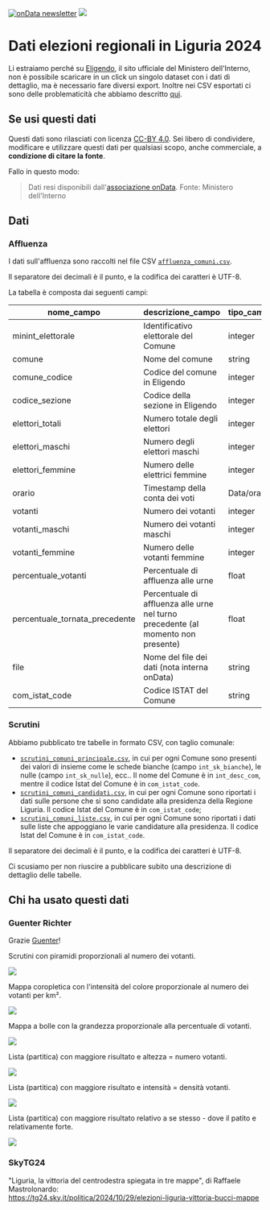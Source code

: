 <a href="https://ondata.substack.com/"><img src="https://img.shields.io/badge/%F0%9F%93%9A-onData%20newsletter-3794ff" alt="onData newsletter"/></a> <a href="https://datibenecomune.substack.com/about"><img src="https://img.shields.io/badge/%F0%9F%99%8F-%23datiBeneComune-%23cc3232"/></a>



# Dati elezioni regionali in Liguria 2024

Li estraiamo perché su [Eligendo](https://elezioni.interno.gov.it/risultati/20241027/regionali/votanti/italia/07), il sito ufficiale del Ministero dell'Interno, non è possibile scaricare in un click un singolo dataset con i dati di dettaglio, ma è necessario fare diversi export. Inoltre nei CSV esportati ci sono delle problematicità che abbiamo descritto [qui](https://x.com/ondatait/status/1850497807481721189).


## Se usi questi dati

Questi dati sono rilasciati con licenza [CC-BY 4.0](https://creativecommons.org/licenses/by/4.0/deed.it). Sei libero di condividere, modificare e utilizzare questi dati per qualsiasi scopo, anche commerciale, a **condizione di citare la fonte**.

Fallo in questo modo:

> Dati resi disponibili dall'[associazione onData](https://github.com/ondata/elezioni_regionali_liguria_2024). Fonte: Ministero dell'Interno

## Dati

### Affluenza

I dati sull'affluenza sono raccolti nel file CSV [`affluenza_comuni.csv`](dati/affluenza_comuni.csv).

Il separatore dei decimali è il punto, e la codifica dei caratteri è UTF-8.

La tabella è composta dai seguenti campi:

| **nome_campo** | **descrizione_campo** | **tipo_campo** | **esempio** |
| --- | --- | --- | --- |
| minint_elettorale | Identificativo elettorale del Comune | integer | 1070370010 |
| comune | Nome del comune | string | AIROLE |
| comune_codice | Codice del comune in Eligendo | integer | 10 |
| codice_sezione | Codice della sezione in Eligendo | integer | 1 |
| elettori_totali | Numero totale degli elettori | integer | 262 |
| elettori_maschi | Numero degli elettori maschi | integer | 147 |
| elettori_femmine | Numero delle elettrici femmine | integer | 115 |
| orario | Timestamp della conta dei voti | Data/ora | 20241027120000 |
| votanti | Numero dei votanti | integer | 45 |
| votanti_maschi | Numero dei votanti maschi | integer | 20 |
| votanti_femmine | Numero delle votanti femmine | integer | 25 |
| percentuale_votanti | Percentuale di affluenza alle urne | float | 17.18 |
| percentuale_tornata_precedente | Percentuale di affluenza alle urne nel turno precedente (al momento non presente) | float |  |
| file | Nome del file dei dati (nota interna onData) | string | affluenza_comune_037_0010 |
| com_istat_code | Codice ISTAT del Comune | string | 008001 |

### Scrutini

Abbiamo pubblicato tre tabelle in formato CSV, con taglio comunale:

- [`scrutini_comuni_principale.csv`](dati/scrutini_comuni_principale.csv), in cui per ogni Comune sono presenti dei valori di insieme come le schede bianche (campo `int_sk_bianche`), le nulle (campo `int_sk_nulle`), ecc.. Il nome del Comune è in `int_desc_com`, mentre il codice Istat del Comune è in `com_istat_code`.
- [`scrutini_comuni_candidati.csv`](dati/scrutini_comuni_candidati.csv), in cui per ogni Comune sono riportati i dati sulle persone che si sono candidate alla presidenza della Regione Liguria. Il codice Istat del Comune è in `com_istat_code`;
- [`scrutini_comuni_liste.csv`](dati/scrutini_comuni_liste.csv), in cui per ogni Comune sono riportati i dati sulle liste che appoggiano le varie candidature alla presidenza. Il codice Istat del Comune è in `com_istat_code`.

Il separatore dei decimali è il punto, e la codifica dei caratteri è UTF-8.

Ci scusiamo per non riuscire a pubblicare subito una descrizione di dettaglio delle tabelle.

## Chi ha usato questi dati

### Guenter Richter

Grazie [Guenter](https://www.linkedin.com/in/guenter-richter-9b13b4/)!

Scrutini con piramidi proporzionali al numero dei votanti.

[![](imgs/01.png)](https://gjrichter.github.io/pages/Elections/Italy/Regionali/Liguria/2024/scrutini_candidati_alpha_peak.html)

Mappa coropletica con l'intensità del colore proporzionale al numero dei votanti per km².

[![](imgs/02.png)](https://gjrichter.github.io/pages/Elections/Italy/Regionali/Liguria/2024/scrutini_candidati_alpha.html)

Mappa a bolle con la grandezza proporzionale alla percentuale di votanti.

[![](imgs/03.png)](https://gjrichter.github.io/pages/Elections/Italy/Regionali/Liguria/2024/scrutini_candidati_alpha_symbol.html)

Lista (partitica) con maggiore risultato e altezza = numero votanti.

[![](imgs/04.png)](https://gjrichter.github.io/pages/Elections/Italy/Regionali/Liguria/2024/scrutini_liste_alpha_peak.html)

Lista (partitica) con maggiore risultato e intensità = densità votanti.

[![](imgs/05.png)](https://gjrichter.github.io/pages/Elections/Italy/Regionali/Liguria/2024/scrutini_liste_dominante_alpha.html)

Lista (partitica) con maggiore risultato relativo a se stesso - dove il patito e relativamente forte.

[![](imgs/06.png)](https://gjrichter.github.io/pages/Elections/Italy/Regionali/Liguria/2024/scrutini_liste_percentofmean.html)

### SkyTG24

"Liguria, la vittoria del centrodestra spiegata in tre mappe", di Raffaele Mastrolonardo:<br>
<https://tg24.sky.it/politica/2024/10/29/elezioni-liguria-vittoria-bucci-mappe>
